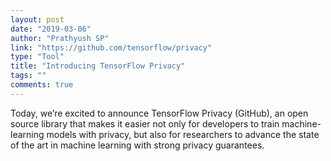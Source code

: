 ```yaml
---
layout: post
date: "2019-03-06"
author: "Prathyush SP"
link: "https://github.com/tensorflow/privacy"
type: "Tool"
title: "Introducing TensorFlow Privacy"
tags: ""
comments: true
---
```

Today, we’re excited to announce TensorFlow Privacy (GitHub), an open source library that makes it easier not only for developers to train machine-learning models with privacy, but also for researchers to advance the state of the art in machine learning with strong privacy guarantees.